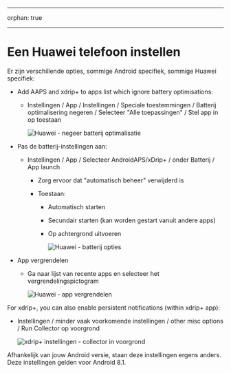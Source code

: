 * * *

orphan: true

* * *

# Een Huawei telefoon instellen

Er zijn verschillende opties, sommige Android specifiek, sommige Huawei specifiek:

* Add AAPS and xdrip+ to apps list which ignore battery optimisations:
  
  * Instellingen / App / Instellingen / Speciale toestemmingen / Batterij optimalisering negeren / Selecteer "Alle toepassingen" / Stel app in op toestaan
    
    ![Huawei - negeer batterij optimalisatie](../images/Huawei_BatteryOptimization.png)

* Pas de batterij-instellingen aan:
  
  * Instellingen / App / Selecteer AndroidAPS/xDrip+ / onder Batterij / App launch
    
    * Zorg ervoor dat "automatisch beheer" verwijderd is
    * Toestaan:
      
      * Automatisch starten
      * Secundair starten (kan worden gestart vanuit andere apps)
      * Op achtergrond uitvoeren
        
        ![Huawei - batterij opties](../images/Huawei_BatteryOptions.png)

* App vergrendelen
  
  * Ga naar lijst van recente apps en selecteer het vergrendelingspictogram
    
    ![Huawei - app vergrendelen](../images/Huawei_LockApp.png)

For xdrip+, you can also enable persistent notifications (within xdrip+ app):

* Instellingen / minder vaak voorkomende instellingen / other misc options / Run Collector op voorgrond
  
  ![xdrip+ instellingen - collector in voorgrond](../images/xdrip_collector_foreground.png)

Afhankelijk van jouw Android versie, staan deze instellingen ergens anders. Deze instellingen gelden voor Android 8.1.